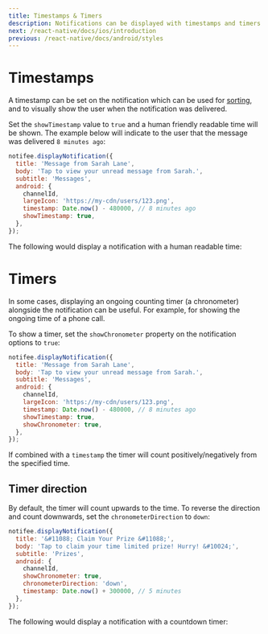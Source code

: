 ```yaml
---
title: Timestamps & Timers
description: Notifications can be displayed with timestamps and timers (stopwatch & countdowns).
next: /react-native/docs/ios/introduction
previous: /react-native/docs/android/styles
---
```


# Timestamps

A timestamp can be set on the notification which can be used for [sorting](/react-native/docs/android/grouping-and-sorting), and to
visually show the user when the notification was delivered.

Set the `showTimestamp` value to `true` and a human friendly readable time will be shown. The example below will indicate to the
user that the message was delivered `8 minutes ago`:

```js
notifee.displayNotification({
  title: 'Message from Sarah Lane',
  body: 'Tap to view your unread message from Sarah.',
  subtitle: 'Messages',
  android: {
    channelId,
    largeIcon: 'https://my-cdn/users/123.png',
    timestamp: Date.now() - 480000, // 8 minutes ago
    showTimestamp: true,
  },
});
```

The following would display a notification with a human readable time:

<Vimeo id="android-timestamp" caption="Android Timestamp" />

# Timers

In some cases, displaying an ongoing counting timer (a chronometer) alongside the notification can be useful. For example, for showing
the ongoing time of a phone call.

To show a timer, set the `showChronometer` property on the notification options to `true`:

```js
notifee.displayNotification({
  title: 'Message from Sarah Lane',
  body: 'Tap to view your unread message from Sarah.',
  subtitle: 'Messages',
  android: {
    channelId,
    largeIcon: 'https://my-cdn/users/123.png',
    timestamp: Date.now() - 480000, // 8 minutes ago
    showTimestamp: true,
    showChronometer: true,
  },
});
```

<Vimeo id="android-chronometer" caption="Android Timer" />

If combined with a `timestamp` the timer will count positively/negatively from the specified time.

## Timer direction

By default, the timer will count upwards to the time. To reverse the direction and count downwards, set the
`chronometerDirection` to `down`:

```js
notifee.displayNotification({
  title: '&#11088; Claim Your Prize &#11088;',
  body: 'Tap to claim your time limited prize! Hurry! &#10024;',
  subtitle: 'Prizes',
  android: {
    channelId,
    showChronometer: true,
    chronometerDirection: 'down',
    timestamp: Date.now() + 300000, // 5 minutes
  },
});
```

The following would display a notification with a countdown timer:

<Vimeo id="android-chronometer-down" caption="Android Count Down Timer" />
